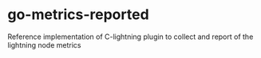 # go-metrics-reported
Reference implementation of C-lightning plugin to collect and report of the lightning node metrics
